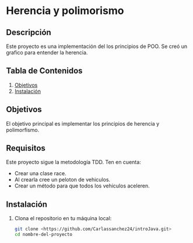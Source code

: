 # Herencia y polimorismo

## Descripción

Este proyecto es una implementación del los principios de POO. Se creó un grafico para entender la herencia.

## Tabla de Contenidos
1. [Objetivos](#objetivos)
2. [Instalación](#instalación)

## Objetivos

El objetivo principal es implementar los principios de herencia y polimorfismo.

## Requisitos

Este proyecto sigue la metodología TDD. Ten en cuenta:
- Crear una clase race.
- Al crearla cree un peloton de vehiculos.
- Crear un método para que todos los vehiculos aceleren.



## Instalación

1. Clona el repositorio en tu máquina local:
   ```bash
   git clone <https://github.com/Carlassanchez24/introJava.git>
   cd nombre-del-proyecto
